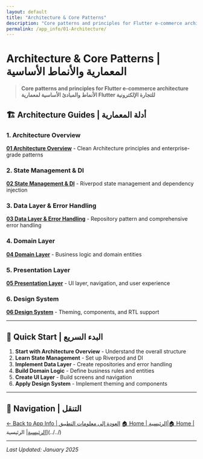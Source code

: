 ```yaml
---
layout: default
title: "Architecture & Core Patterns"
description: "Core patterns and principles for Flutter e-commerce architecture"
permalink: /app_info/01-Architecture/
---
```


# Architecture & Core Patterns | المعمارية والأنماط الأساسية

> **Core patterns and principles for Flutter e-commerce architecture**  
> **الأنماط والمبادئ الأساسية لمعمارية Flutter للتجارة الإلكترونية**

## 🏗️ **Architecture Guides | أدلة المعمارية**

### **1. Architecture Overview**
**[01 Architecture Overview](01-architecture-overview/)** - Clean Architecture principles and enterprise-grade patterns

### **2. State Management & DI**
**[02 State Management & DI](02-state-management-di/)** - Riverpod state management and dependency injection

### **3. Data Layer & Error Handling**
**[03 Data Layer & Error Handling](03-data-layer-error-handling/)** - Repository pattern and comprehensive error handling

### **4. Domain Layer**
**[04 Domain Layer](04-domain-layer/)** - Business logic and domain entities

### **5. Presentation Layer**
**[05 Presentation Layer](05-presentation-layer/)** - UI layer, navigation, and user experience

### **6. Design System**
**[06 Design System](06-design-system/)** - Theming, components, and RTL support

---

## 🎯 **Quick Start | البدء السريع**

1. **Start with Architecture Overview** - Understand the overall structure
2. **Learn State Management** - Set up Riverpod and DI
3. **Implement Data Layer** - Create repositories and error handling
4. **Build Domain Logic** - Define business rules and entities
5. **Create UI Layer** - Build screens and navigation
6. **Apply Design System** - Implement theming and components

---

## 🔗 **Navigation | التنقل**

[← Back to App Info | العودة إلى معلومات التطبيق](../)
[🏠 Home | الرئيسية](/2025-Plans/)|[🏠 Home | الرئيسية](/2025-Plans/)| الرئيسية](../../)

---

*Last Updated: January 2025*

